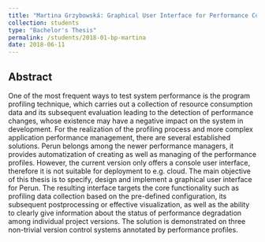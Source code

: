 ```yaml
---
title: "Martina Grzybowská: Graphical User Interface for Performance Control System"
collection: students
type: "Bachelor's Thesis"
permalink: /students/2018-01-bp-martina
date: 2018-06-11
---
```


## Abstract

One of the most frequent ways to test system performance is the program profiling technique, which carries out a collection of resource consumption data and its subsequent evaluation leading to the detection of performance changes, whose existence may have a negative impact on the system in development. For the realization of the profiling process and more complex application performance management, there are several established solutions. Perun belongs among the newer performance managers, it provides automatization of creating as well as managing of the performance profiles. However, the current version only offers a console user interface, therefore it is not suitable for deployment to e.g. cloud. The main objective of this thesis is to specify, design and implement a graphical user interface for Perun. The resulting interface targets the core functionality such as profiling data collection based on the pre-defined configuration, its subsequent postprocessing or effective visualization, as well as the ability to clearly give information about the status of performance degradation among individual project versions. The solution is demonstrated on three non-trivial version control systems annotated by performance profiles.
